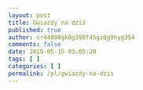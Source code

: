 ```yaml
---
layout: post
title: Gwiazdy na dziś
published: true
author: sr44089gk0g398f45gi0g9hyg354
comments: false
date: 2010-05-15 03:05:20
tags: [ ]
categories: [ ]
permalink: /pl/gwiazdy-na-dzis
---
```

